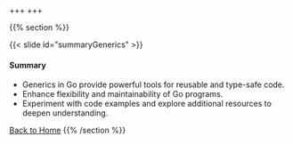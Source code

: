 +++
+++

{{% section %}}

{{< slide id="summaryGenerics" >}}

#### Summary
- Generics in Go provide powerful tools for reusable and type-safe code.
- Enhance flexibility and maintainability of Go programs.
- Experiment with code examples and explore additional resources to deepen understanding.

[Back to Home](..)
{{% /section %}}